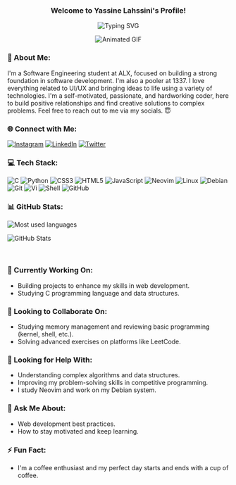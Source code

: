 <h3 align="center">
  Welcome to Yassine Lahssini's Profile!
</h3>

<p align="center">
  <img src="https://readme-typing-svg.herokuapp.com?font=Fira+Code&pause=1000&color=DA5D0EE4&width=435&lines=Welcome+to+my+GitHub+Profile!;I+am+a+Software+Engineering+Student;Always+learning+and+exploring+new+technologies" alt="Typing SVG" />
</p>

<div align="center">
  <img src="https://github.com/user-attachments/assets/630895f0-b365-4f6f-aca9-42acde7e1fd4" alt="Animated GIF">
</div>

### 💫 About Me:
I'm a Software Engineering student at ALX, focused on building a strong foundation in software development. I'm also a pooler at 1337. I love everything related to UI/UX and bringing ideas to life using a variety of technologies. I'm a self-motivated, passionate, and hardworking coder, here to build positive relationships and find creative solutions to complex problems. Feel free to reach out to me via my socials. 😇

### 🌐 Connect with Me:
[![Instagram](https://img.shields.io/badge/Instagram-%23E4405F.svg?logo=Instagram&logoColor=white)](https://www.instagram.com/slawi_hs/) 
[![LinkedIn](https://img.shields.io/badge/LinkedIn-%230077B5.svg?logo=linkedin&logoColor=white)](https://www.linkedin.com/in/yassin-lahssini-11567627b/) 
[![Twitter](https://img.shields.io/badge/Twitter-%231DA1F2.svg?logo=Twitter&logoColor=white)](https://x.com/YassinLahssini)

### 💻 Tech Stack:
![C](https://img.shields.io/badge/-C-A8B9CC?style=flat-square&logo=c&logoColor=white)
![Python](https://img.shields.io/badge/-Python-3776AB?style=flat-square&logo=python&logoColor=white)
![CSS3](https://img.shields.io/badge/-CSS3-1572B6?style=flat-square&logo=css3&logoColor=white)
![HTML5](https://img.shields.io/badge/-HTML5-E34F26?style=flat-square&logo=html5&logoColor=white)
![JavaScript](https://img.shields.io/badge/-JavaScript-323330?style=flat-square&logo=javascript&logoColor=F7DF1E)
![Neovim](https://img.shields.io/badge/-Neovim-57A143?style=flat-square&logo=neovim&logoColor=white)
![Linux](https://img.shields.io/badge/-Linux-FCC624?style=flat-square&logo=linux&logoColor=black)
![Debian](https://img.shields.io/badge/-Debian-A81D33?style=flat-square&logo=debian&logoColor=white)
![Git](https://img.shields.io/badge/-Git-F05032?style=flat-square&logo=git&logoColor=white)
![Vi](https://img.shields.io/badge/-Vi-019733?style=flat-square&logo=vim&logoColor=white)
![Shell](https://img.shields.io/badge/-Shell-4EAA25?style=flat-square&logo=gnu-bash&logoColor=white)
![GitHub](https://img.shields.io/badge/-GitHub-181717?style=flat-square&logo=github&logoColor=white)

### 📊 GitHub Stats:
<p align="left">
  <img src="https://github-readme-stats.vercel.app/api/top-langs?username=yassinsl&show_icons=true&locale=en&layout=compact&theme=radical" alt="Most used languages" />
</p>
<p align="left">
  <img src="https://github-readme-stats.vercel.app/api?username=yassinsl&show_icons=true&theme=radical" alt="GitHub Stats" />
</p>
<br>

### 🔭 Currently Working On:
- Building projects to enhance my skills in web development.
- Studying C programming language and data structures.

### 👯 Looking to Collaborate On:
- Studying memory management and reviewing basic programming (kernel, shell, etc.).
- Solving advanced exercises on platforms like LeetCode.

### 🤔 Looking for Help With:
- Understanding complex algorithms and data structures.
- Improving my problem-solving skills in competitive programming.
- I study Neovim and work on my Debian system.

### 💬 Ask Me About:
- Web development best practices.
- How to stay motivated and keep learning.

### ⚡ Fun Fact:
- I'm a coffee enthusiast and my perfect day starts and ends with a cup of coffee.

